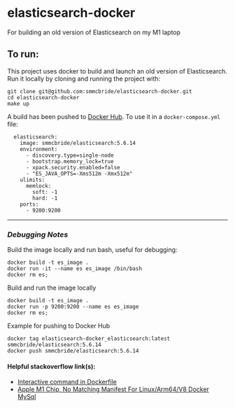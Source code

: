 # elasticsearch-docker
For building an old version of Elasticsearch on my M1 laptop

## To run:
This project uses docker to build and launch an old version of Elasticsearch. 
Run it locally by cloning and running the project with:

```shell
git clone git@github.com:smmcbride/elasticsearch-docker.git
cd elasticsearch-docker 
make up
```

A build has been pushed to [Docker Hub](https://hub.docker.com/repository/docker/smmcbride/elasticsearch). To use 
it in a `docker-compose.yml` file:
```shell
  elasticsearch:
    image: smmcbride/elasticsearch:5.6.14
    environment:
      - discovery.type=single-node
      - bootstrap.memory_lock=true
      - xpack.security.enabled=false
      - "ES_JAVA_OPTS=-Xms512m -Xmx512m"
    ulimits:
      memlock:
        soft: -1
        hard: -1
    ports:
      - 9200:9200
```

---

### _Debugging Notes_

Build the image locally and run bash, useful for debugging:
```shell
docker build -t es_image .
docker run -it --name es es_image /bin/bash
docker rm es;
```

Build and run the image locally
```shell
docker build -t es_image .
docker run -p 9200:9200 --name es es_image
docker rm es;
 ```

Example for pushing to Docker Hub
```shell
docker tag elasticsearch-docker_elasticsearch:latest smmcbride/elasticsearch:5.6.14
docker push smmcbride/elasticsearch:5.6.14
```

#### Helpful stackoverflow link(s):
* [Interactive command in Dockerfile](https://stackoverflow.com/questions/40854482/interactive-command-in-dockerfile)
* [Apple M1 Chip, No Matching Manifest For Linux/Arm64/V8 Docker MySql](https://onexlab-io.medium.com/apple-m1-chip-no-matching-manifest-for-linux-arm64-v8-docker-mysql-5142060a9309)